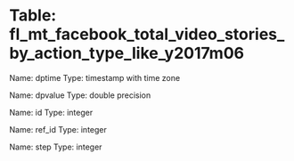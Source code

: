 Table: fl_mt_facebook_total_video_stories_by_action_type_like_y2017m06
======================================================================

Name: dptime
Type: timestamp with time zone

Name: dpvalue
Type: double precision

Name: id
Type: integer

Name: ref_id
Type: integer

Name: step
Type: integer

